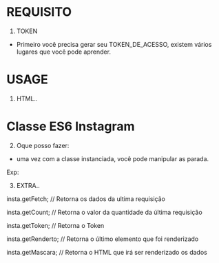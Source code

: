 # REQUISITO 

1) TOKEN
  - Primeiro você precisa gerar seu TOKEN_DE_ACESSO, existem vários lugares que você pode aprender.

# USAGE
1) HTML..

<html>
<head>
	<title>Classe ES6 Instagram</title>
    <meta http-equiv="Content-Type" content="text/html; charset=utf-8">
	<script type="text/javascript" src="js/instagram.js" charset="utf-8"></script>
</head>
<body>
	<h1>Classe ES6 Instagram</h1>
	<div id="postagensInstagram"></div>
	<script>
		var TOKEN_INSTAGRAN = 'SEU_TOKEN_AQUI';
		var i = new Instagram(TOKEN_INSTAGRAN);
		i.go();
	</script>
</body>
</html>

2) Oque posso fazer:
  - uma vez com a classe instanciada, você pode manipular as parada.
  
   Exp:
<script>
   var insta = new Instagra(TOKEN_INSTAGRAM);

    insta.count = 3; 
      // Irá exibir somente as ultimas 3 publicaçes
    
    insta.mascara = '<h1>{{nome}}</h1><p><img src="{{imagem}}" alt="{{nome}}" /></p>';
      // Irá exibir o NOME e a IMAGEM da publicação
     
    insta.renderTo = 'ID_ELEMENTO';
      // Irá apontar PELO ID para qual elemento no DOM irá renderizar os dados
     
    insta.go();
      // Irá renderizar no DOM
</script>

3) EXTRA..

  insta.getFetch;
    // Retorna os dados da ultima requisição
  
  insta.getCount;
    // Retorna o valor da quantidade da última requisição
  
  insta.getToken;
    // Retorna o Token
    
  insta.getRenderto;
    // Retorna o último elemento que foi renderizado
    
  insta.getMascara;
     // Retorna o HTML que irá ser renderizado os dados
  

